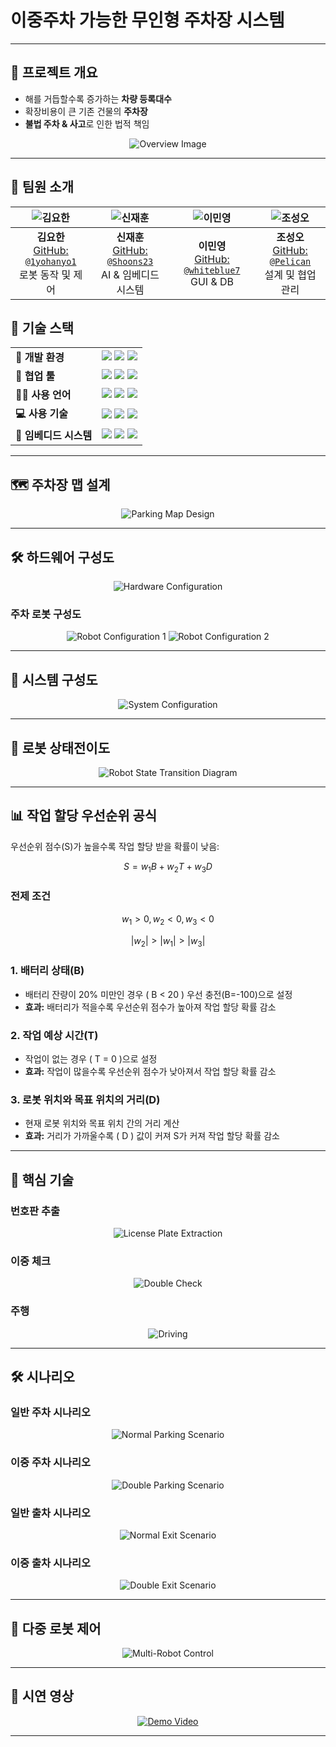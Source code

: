 # **이중주차 가능한 무인형 주차장 시스템** 

---

## 📜 프로젝트 개요

- 해를 거듭할수록 증가하는 **차량 등록대수**
- 확장비용이 큰 기존 건물의 **주차장**
- **불법 주차 & 사고**로 인한 법적 책임 



<p align="center">
  <img src="https://github.com/user-attachments/assets/455dd859-c9d4-462d-aeae-b32612b6d9ca" alt="Overview Image"/>
</p>

---

## 👥 팀원 소개

| ![김요한](https://avatars.githubusercontent.com/u/163791820?v=4) | ![신재훈](https://avatars.githubusercontent.com/u/86091697?v=4) | ![이민영](https://avatars.githubusercontent.com/u/163792019?v=4) | ![조성오](https://avatars.githubusercontent.com/u/163790562?v=4) |
|:-------:|:-------:|:-------:|:-------:|
| **김요한**<br> [GitHub: `@1yohanyo1`](https://github.com/1yohanyo1) <br> 로봇 동작 및 제어 | **신재훈**<br> [GitHub: `@Shoons23`](https://github.com/Shoons23) <br> AI & 임베디드 시스템 | **이민영**<br> [GitHub: `@whiteblue7`](https://github.com/whiteblue7) <br> GUI & DB | **조성오**<br> [GitHub: `@Pelican`](https://github.com/TonalityV) <br> 설계 및 협업 관리 |




## 🚀 기술 스택

<table>
  <tr>
    <td><strong>🔧 개발 환경</strong></td>
    <td>
      <img src="https://img.shields.io/badge/Docker-333333?style=flat&logo=docker&logoColor=2496ED"/> 
      <img src="https://img.shields.io/badge/Linux-333333?style=flat&logo=Linux&logoColor=FCC624"/>
      <img src="https://img.shields.io/badge/ROS2-333333?style=flat&logo=ROS&logoColor=22314E"/>
    </td>
  </tr>

  <tr>
    <td><strong>🤝 협업 툴</strong></td>
    <td>
      <img src="https://img.shields.io/badge/Confluence-333333?style=flat&logo=confluence&logoColor=172B4D"/>
      <img src="https://img.shields.io/badge/Github-333333?style=flat&logo=github&logoColor=181717"/>
      <img src="https://img.shields.io/badge/jira-333333?style=flat&logo=jira&logoColor=0052CC"/>
    </td>
  </tr>

  <tr>
    <td><strong>👨‍💻​ 사용 언어</strong></td>
    <td>
      <img src="https://img.shields.io/badge/-C++-333333?logo=cplusplus&logoColor=00599C"/>
      <img src="https://img.shields.io/badge/Python-333333?style=flat&logo=Python&logoColor=3776AB"/>
      <img src="https://img.shields.io/badge/MySQL-333333?style=flat&logo=mysql&logoColor=4479A1"/>
    </td>
  </tr>

 <tr>
    <td><strong>💻 사용 기술</strong></td>
    <td>
      <img src="https://img.shields.io/badge/CMake-333333?style=flat&logo=cmake&logoColor=064F8C"/>
      <img src="https://img.shields.io/badge/OpenCV-333333?logo=opencv&logoColor=5C3EE8"/>
      <img src="https://img.shields.io/badge/PyQt-333333?style=flat&logo=qt&logoColor=41CD52"/>
    </td>
  </tr>

  <tr>
    <td><strong>🔌 임베디드 시스템</strong></td>
    <td>
      <img src="https://img.shields.io/badge/Arduino-333333?style=flat&logo=Arduino&logoColor=00878F"/>
      <img src="https://img.shields.io/badge/RaspberryPi-333333?style=flat&logo=RaspberryPi&logoColor=A22846"/>
      <img src="https://img.shields.io/badge/Platform-ESP32-333333?style=flat&logo=Arduino&logoColor=333333&color=333333"/>
    </td>
  </tr>
</table>

---

## 🗺 주차장 맵 설계

<p align="center">
  <img src="https://github.com/user-attachments/assets/78a76d6b-039e-42f0-a815-7441e0971cc1" alt="Parking Map Design"/>
</p>

---

## 🛠 하드웨어 구성도

<p align="center">
  <img src="https://github.com/user-attachments/assets/59d6eb3c-927a-4ef0-b4dc-9e54871fdea2" alt="Hardware Configuration"/>
</p>

### 주차 로봇 구성도

<p align="center">
  <img src="https://github.com/user-attachments/assets/ff77e969-05ac-4c80-b0b8-200ef5b49f97" alt="Robot Configuration 1"/>
  <img src="https://github.com/user-attachments/assets/4bf4ac64-b086-4a9c-80fc-0bb15606b858" alt="Robot Configuration 2"/>
</p>

---

## 🧩 시스템 구성도

<p align="center">
  <img src="https://github.com/user-attachments/assets/78510331-320d-43da-90dd-e7c7ce9a9fde" alt="System Configuration"/>
</p>

---

## 🔄 로봇 상태전이도

<p align="center">
  <img src="https://github.com/user-attachments/assets/f6b51221-64ee-4b88-b4b9-e460732cec4e" alt="Robot State Transition Diagram"/>
</p>

---

## 📊 작업 할당 우선순위 공식

우선순위 점수(S)가 높을수록 작업 할당 받을 확률이 낮음:

$$
S = w_1 B + w_2 T + w_3 D
$$

### 전제 조건

$$
w_1 > 0 , w_2 < 0, w_3 < 0 
$$

$$
|w_2| > |w_1| > |w_3|
$$


### 1. 배터리 상태(B)

- 배터리 잔량이 20% 미만인 경우 \( B < 20 \) 우선 충전(B=-100)으로 설정
- **효과:** 배터리가 적을수록 우선순위 점수가 높아져 작업 할당 확률 감소

### 2. 작업 예상 시간(T)

- 작업이 없는 경우 \( T = 0 \)으로 설정
- **효과:** 작업이 많을수록 우선순위 점수가 낮아져서 작업 할당 확률 감소

### 3. 로봇 위치와 목표 위치의 거리(D)

- 현재 로봇 위치와 목표 위치 간의 거리 계산
- **효과:** 거리가 가까울수록 \( D \) 값이 커져 S가 커져 작업 할당 확률 감소

---

## 🧠 핵심 기술

### 번호판 추출

<p align="center">
  <img src="https://github.com/user-attachments/assets/8b59acbf-5429-40f8-a7b2-ad23ca40d767" alt="License Plate Extraction"/>
</p>

### 이중 체크

<p align="center">
  <img src="https://github.com/user-attachments/assets/daf10c6b-2c99-413f-8e5e-31c702d14853" alt="Double Check"/>
</p>

### 주행

<p align="center">
  <img src="https://github.com/user-attachments/assets/23e9ee98-889f-4d31-b99c-50fcfb4d5869" alt="Driving"/>
</p>

---

## 🛠 시나리오

### 일반 주차 시나리오

<p align="center">
  <img src="https://github.com/user-attachments/assets/8ad0e26d-7881-4fee-affc-8aa6280991a4" alt="Normal Parking Scenario"/>
</p>

### 이중 주차 시나리오

<p align="center">
  <img src="https://github.com/user-attachments/assets/06e3401e-9807-4f8d-9fdd-4c00100b1f8d" alt="Double Parking Scenario"/>
</p>

### 일반 출차 시나리오

<p align="center">
  <img src="https://github.com/user-attachments/assets/3120cc54-9425-48d0-82da-c553b46512e7" alt="Normal Exit Scenario"/>
</p>

### 이중 출차 시나리오

<p align="center">
  <img src="https://github.com/user-attachments/assets/2bc0b1e1-542f-4d3d-9474-185c45a36bc6" alt="Double Exit Scenario"/>
</p>

---

## 🤖 다중 로봇 제어

<p align="center">
  <img src="https://github.com/user-attachments/assets/20e13b2c-24d5-464e-864e-c7221b090a82" alt="Multi-Robot Control"/>
</p>

---

## 🎥 시연 영상

<p align="center">
  <a href="https://youtu.be/TfLEBPAAAMk">
    <img src="https://img.youtube.com/vi/TfLEBPAAAMk/0.jpg" alt="Demo Video">
  </a>
</p>

---

